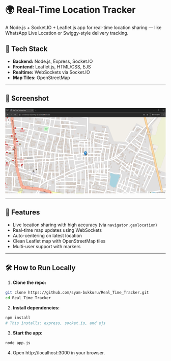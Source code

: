 # 🌍 Real-Time Location Tracker

A Node.js + Socket.IO + Leaflet.js app for real-time location sharing — like WhatsApp Live Location or Swiggy-style delivery tracking.

## 🔧 Tech Stack

- **Backend:** Node.js, Express, Socket.IO
- **Frontend:** Leaflet.js, HTML/CSS, EJS
- **Realtime:** WebSockets via Socket.IO
- **Map Tiles:** OpenStreetMap

---

## 📸 Screenshot

![Live Map Screenshot](./screenshot.png)

---

## 🚀 Features

- Live location sharing with high accuracy (via `navigator.geolocation`)
- Real-time map updates using WebSockets
- Auto-centering on latest location
- Clean Leaflet map with OpenStreetMap tiles
- Multi-user support with markers

---

## 🛠️ How to Run Locally

1. **Clone the repo:**

```bash
git clone https://github.com/syam-bukkuru/Real_Time_Tracker.git
cd Real_Time_Tracker
```
2. **Install dependencies:**
```bash
npm install
# This installs: express, socket.io, and ejs
```

3. **Start the app:**
```bash
node app.js
```

4. Open http://localhost:3000 in your browser.

